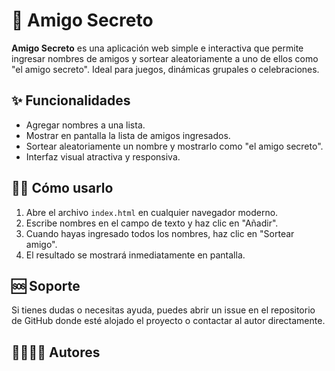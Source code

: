 # 🎁 Amigo Secreto

**Amigo Secreto** es una aplicación web simple e interactiva que permite ingresar nombres de amigos y sortear aleatoriamente a uno de ellos como "el amigo secreto". Ideal para juegos, dinámicas grupales o celebraciones.

## ✨ Funcionalidades

- Agregar nombres a una lista.
- Mostrar en pantalla la lista de amigos ingresados.
- Sortear aleatoriamente un nombre y mostrarlo como "el amigo secreto".
- Interfaz visual atractiva y responsiva.

## 🧑‍💻 Cómo usarlo

1. Abre el archivo `index.html` en cualquier navegador moderno.
2. Escribe nombres en el campo de texto y haz clic en "Añadir".
3. Cuando hayas ingresado todos los nombres, haz clic en "Sortear amigo".
4. El resultado se mostrará inmediatamente en pantalla.

## 🆘 Soporte

Si tienes dudas o necesitas ayuda, puedes abrir un issue en el repositorio de GitHub donde esté alojado el proyecto o contactar al autor directamente.

## 👨‍👩‍👧‍👦 Autores
